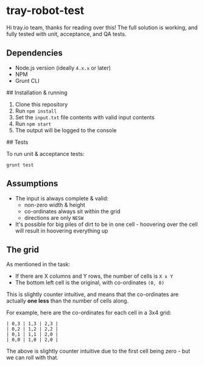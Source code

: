 # tray-robot-test

Hi tray.io team, thanks for reading over this! The full solution is working, 
and fully tested with unit, acceptance, and QA tests.

## Dependencies

* Node.js version (ideally `4.x.x` or later)
* NPM 
* Grunt CLI

## Installation & running

1. Clone this repository
2. Run `npm install`
3. Set the `input.txt` file contents with valid input contents
4. Run `npm start`
5. The output will be logged to the console

## Tests

To run unit & acceptance tests:

```
grunt test
```

## Assumptions

* The input is always complete & valid:
  * non-zero width & height
  * co-ordinates always sit within the grid
  * directions are only `NESW`
* It's possible for big piles of dirt to be in one cell - hoovering over the cell will result in hoovering everything up


## The grid

As mentioned in the task:

* If there are X columns and Y rows, the number of cells is `X x Y`
* The bottom left cell is the original, with co-ordinates `(0, 0)`

This is slightly counter intuitive, and means that the co-ordinates are actually __one less__ 
than the number of cells along.

For example, here are the co-ordinates for each cell in a 3x4 grid:

```
| 0,3 | 1,3 | 2,3 |
| 0,2 | 1,2 | 2,2 |
| 0,1 | 1,1 | 2,0 |
| 0,0 | 1,0 | 2,0 |
```

The above is slightly counter intuitive due to the first cell being zero - but we can roll with that.
